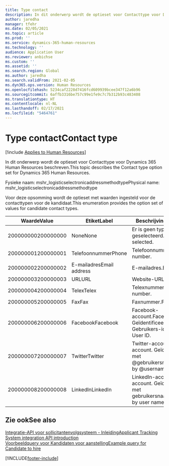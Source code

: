 ```yaml
---
title: Type contact
description: In dit onderwerp wordt de optieset voor Contacttype voor Dynamics 365 Human Resources beschreven.
author: jaredha
manager: tfehr
ms.date: 02/05/2021
ms.topic: article
ms.prod: ''
ms.service: dynamics-365-human-resources
ms.technology: ''
audience: Application User
ms.reviewer: anbichse
ms.custom: ''
ms.assetid: ''
ms.search.region: Global
ms.author: jaredha
ms.search.validFrom: 2021-02-05
ms.dyn365.ops.version: Human Resources
ms.openlocfilehash: 5234caf2228d7416fcd609939bcee347f12a6b96
ms.sourcegitcommit: 6affb3316be757c99e1fe9c7c7b312b93c483408
ms.translationtype: HT
ms.contentlocale: nl-NL
ms.lasthandoff: 02/17/2021
ms.locfileid: "5464761"
---
```

# <a name="contact-type"></a><span data-ttu-id="1cf8d-103">Type contact</span><span class="sxs-lookup"><span data-stu-id="1cf8d-103">Contact type</span></span>

[!include [Applies to Human Resources](../includes/applies-to-hr.md)]

<span data-ttu-id="1cf8d-104">In dit onderwerp wordt de optieset voor Contacttype voor Dynamics 365 Human Resources beschreven.</span><span class="sxs-lookup"><span data-stu-id="1cf8d-104">This topic describes the Contact type option set for Dynamics 365 Human Resources.</span></span>

<span data-ttu-id="1cf8d-105">Fysieke naam: mshr_logisticselectronicaddressmethodtype</span><span class="sxs-lookup"><span data-stu-id="1cf8d-105">Physical name: mshr_logisticselectronicaddressmethodtype</span></span>

<span data-ttu-id="1cf8d-106">Voor deze opsomming wordt de optieset met waarden ingesteld voor de contacttypen voor de kandidaat.</span><span class="sxs-lookup"><span data-stu-id="1cf8d-106">This enumeration provides the option set of values for candidate contact types.</span></span> 

| <span data-ttu-id="1cf8d-107">Waarde</span><span class="sxs-lookup"><span data-stu-id="1cf8d-107">Value</span></span> | <span data-ttu-id="1cf8d-108">Etiket</span><span class="sxs-lookup"><span data-stu-id="1cf8d-108">Label</span></span> | <span data-ttu-id="1cf8d-109">Beschrijving</span><span class="sxs-lookup"><span data-stu-id="1cf8d-109">Description</span></span> |
| --- | --- | --- |
| <span data-ttu-id="1cf8d-110">200000000</span><span class="sxs-lookup"><span data-stu-id="1cf8d-110">200000000</span></span> | <span data-ttu-id="1cf8d-111">None</span><span class="sxs-lookup"><span data-stu-id="1cf8d-111">None</span></span> | <span data-ttu-id="1cf8d-112">Er is geen type geselecteerd.</span><span class="sxs-lookup"><span data-stu-id="1cf8d-112">No type is selected.</span></span> |
| <span data-ttu-id="1cf8d-113">200000001</span><span class="sxs-lookup"><span data-stu-id="1cf8d-113">200000001</span></span> | <span data-ttu-id="1cf8d-114">Telefoonnummer</span><span class="sxs-lookup"><span data-stu-id="1cf8d-114">Phone</span></span> | <span data-ttu-id="1cf8d-115">Telefoonnummer.</span><span class="sxs-lookup"><span data-stu-id="1cf8d-115">Telephone number.</span></span> |
| <span data-ttu-id="1cf8d-116">200000002</span><span class="sxs-lookup"><span data-stu-id="1cf8d-116">200000002</span></span> | <span data-ttu-id="1cf8d-117">E-mailadres</span><span class="sxs-lookup"><span data-stu-id="1cf8d-117">Email address</span></span> | <span data-ttu-id="1cf8d-118">E-mailadres.</span><span class="sxs-lookup"><span data-stu-id="1cf8d-118">Email address.</span></span> |
| <span data-ttu-id="1cf8d-119">200000003</span><span class="sxs-lookup"><span data-stu-id="1cf8d-119">200000003</span></span> | <span data-ttu-id="1cf8d-120">URL</span><span class="sxs-lookup"><span data-stu-id="1cf8d-120">URL</span></span> | <span data-ttu-id="1cf8d-121">Website-URL.</span><span class="sxs-lookup"><span data-stu-id="1cf8d-121">Website URL.</span></span> |
| <span data-ttu-id="1cf8d-122">200000004</span><span class="sxs-lookup"><span data-stu-id="1cf8d-122">200000004</span></span> | <span data-ttu-id="1cf8d-123">Telex</span><span class="sxs-lookup"><span data-stu-id="1cf8d-123">Telex</span></span> | <span data-ttu-id="1cf8d-124">Telexnummer.</span><span class="sxs-lookup"><span data-stu-id="1cf8d-124">Telex number.</span></span> |
| <span data-ttu-id="1cf8d-125">200000005</span><span class="sxs-lookup"><span data-stu-id="1cf8d-125">200000005</span></span> | <span data-ttu-id="1cf8d-126">Fax</span><span class="sxs-lookup"><span data-stu-id="1cf8d-126">Fax</span></span> | <span data-ttu-id="1cf8d-127">Faxnummer.</span><span class="sxs-lookup"><span data-stu-id="1cf8d-127">Fax number.</span></span> |
| <span data-ttu-id="1cf8d-128">200000006</span><span class="sxs-lookup"><span data-stu-id="1cf8d-128">200000006</span></span> | <span data-ttu-id="1cf8d-129">Facebook</span><span class="sxs-lookup"><span data-stu-id="1cf8d-129">Facebook</span></span> | <span data-ttu-id="1cf8d-130">Facebook-account.</span><span class="sxs-lookup"><span data-stu-id="1cf8d-130">Facebook account.</span></span> <span data-ttu-id="1cf8d-131">Geïdentificeerd met Gebruikers-id.</span><span class="sxs-lookup"><span data-stu-id="1cf8d-131">Identified by User ID.</span></span> |
| <span data-ttu-id="1cf8d-132">200000007</span><span class="sxs-lookup"><span data-stu-id="1cf8d-132">200000007</span></span> | <span data-ttu-id="1cf8d-133">Twitter</span><span class="sxs-lookup"><span data-stu-id="1cf8d-133">Twitter</span></span> | <span data-ttu-id="1cf8d-134">Twitter-account.</span><span class="sxs-lookup"><span data-stu-id="1cf8d-134">Twitter account.</span></span> <span data-ttu-id="1cf8d-135">Geïdentificeerd met @gebruikersnaam.</span><span class="sxs-lookup"><span data-stu-id="1cf8d-135">Identified by @username.</span></span> |
| <span data-ttu-id="1cf8d-136">200000008</span><span class="sxs-lookup"><span data-stu-id="1cf8d-136">200000008</span></span> | <span data-ttu-id="1cf8d-137">LinkedIn</span><span class="sxs-lookup"><span data-stu-id="1cf8d-137">LinkedIn</span></span> | <span data-ttu-id="1cf8d-138">LinkedIn-account.</span><span class="sxs-lookup"><span data-stu-id="1cf8d-138">LinkedIn account.</span></span> <span data-ttu-id="1cf8d-139">Geïdentificeerd met gebruikersnaam.</span><span class="sxs-lookup"><span data-stu-id="1cf8d-139">Identified by user name.</span></span> |

## <a name="see-also"></a><span data-ttu-id="1cf8d-140">Zie ook</span><span class="sxs-lookup"><span data-stu-id="1cf8d-140">See also</span></span>

[<span data-ttu-id="1cf8d-141">Integratie-API voor sollicitantenvolgsysteem - Inleiding</span><span class="sxs-lookup"><span data-stu-id="1cf8d-141">Applicant Tracking System integration API introduction</span></span>](hr-admin-integration-ats-api-introduction.md)<br>
[<span data-ttu-id="1cf8d-142">Voorbeeldquery voor Kandidaten voor aanstelling</span><span class="sxs-lookup"><span data-stu-id="1cf8d-142">Example query for Candidate to hire</span></span>](hr-admin-integration-ats-api-candidate-to-hire-example-query.md)


[!INCLUDE[footer-include](../includes/footer-banner.md)]